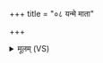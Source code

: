 +++
title = "०८ यन्मे माता"

+++
<details><summary>मूलम् (VS)</summary>

यन्मे॑ मा॒ता यन्मे॑ पि॒ता भ्रात॑रो॒ यच्च॑ मे॒ स्वा यदेन॑श्चकृ॒मा व॒यम्।  
ततो॑ नो वारयिष्यते॒ऽयं दे॒वो वन॒स्पतिः॑ ॥
</details>